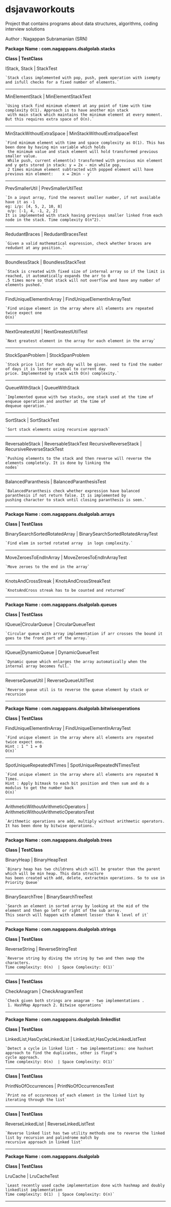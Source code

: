 ﻿# dsjavaworkouts
Project that contains programs about data structures, algorithms, coding interview solutions

Author : Nagappan Subramanian (SRN)

**Package Name : com.nagappans.dsalgolab.stacks**

**Class                         | TestClass**

IStack, Stack                   | StackTest   

    `Stack class implemented with pop, push, peek operation with isempty and isfull checks for a fixed number of elements.`
    
---------------------------------------------------------------
MinElementStack                 | MinElementStackTest

    `Using stack find minimum element at any point of time with time complexity O(1). Approach is to have another min stack
     with main stack which maintains the minimum element at every moment. But this requires extra space of O(n).`

---------------------------------------------------------------
MinStackWithoutExtraSpace       | MinStackWithoutExtraSpaceTest

    `Find minimum element with time and space complexity as O(1). This has been done by having min variable which holds
     the minimum value and stack element will hold transformed previous smaller value. 
     While push, current element(x) transformed with previous min element and y gets stored in stack: y = 2x - min while pop,
     2 times minimum element subtracted with popped element will have previous min element:    x = 2min - y`

------------------------------------------------------------------
PrevSmallerUtil                 | PrevSmallerUtilTest

    `In a input array, find the nearest smaller number, if not available have it as -1
    eg: i/p: [4, 5, 2, 10, 8]
     o/p: [-1, 4, -1, 2, 2]
    It is implemented with stack having previous smaller linked from each node in the stack. Time complexity O(n^2).`
 
------------------------------------------------------------------
RedudantBraces                  | RedudantBracesTest

    `Given a valid mathematical expression, check whether braces are redudant at any position.`

------------------------------------------------------------------
BoundlessStack                  | BoundlessStackTest

    `Stack is created with fixed size of internal array so if the limit is reached, it automatically expands the arr to 0
    .5 times more so that stack will not overflow and have any number of elements pushed.`
    
------------------------------------------------------------------
FindUniqueElementInArray        | FindUniqueElementInArrayTest

    `Find unique element in the array where all elements are repeated twice expect one
    O(n)`

------------------------------------------------------------------
NextGreatestUtil | NextGreatestUtilTest

    `Next greatest element in the array for each element in the array`

------------------------------------------------------------------
StockSpanProblem | StockSpanProblem

    `Stock price list for each day will be given. need to find the number of days it is lesser or equal to current day
    price. Implemented by stack with O(n) complexity.`

------------------------------------------------------------------
QueueWithStack | QueueWithStack

    `Implemented queue with two stacks, one stack used at the time of enqueue operation and another at the time of
    dequeue operation.`

------------------------------------------------------------------

SortStack | SortStackTest

    `Sort stack elements using recursive approach`

------------------------------------------------------------------

ReversableStack | ReversableStackTest
RecursiveReverseStack | RecursiveReverseStackTest

    `Pushing elements to the stack and then reverse will reverse the elements completely. It is done by linking the
    nodes`

------------------------------------------------------------------

BalancedParanthesis | BalancedParanthesisTest

    `BalancedParanthesis check whether expression have balanced paranthesis if not return false. It is implemented by
    pushing character to stack until closing paranthesis is seen.`

------------------------------------------------------------------

**Package Name : com.nagappans.dsalgolab.arrays**

**Class                         | TestClass**

BinarySearchSortedRotatedArray  | BinarySearchSortedRotatedArrayTest

    `Find elem in sorted rotated array  in logn complexity.`
    
------------------------------------------------------------------
MoveZeroesToEndInArray | MoveZeroesToEndInArrayTest

    `Move zeroes to the end in the array`
    
------------------------------------------------------------------
KnotsAndCrossStreak | KnotsAndCrossStreakTest

    `KnotsAndCross streak has to be counted and returned`

------------------------------------------------------------------


**Package Name : com.nagappans.dsalgolab.queues**

**Class                         | TestClass**

IQueue|CircularQueue            | CircularQueueTest

    `Circular queue with array implementation if arr crosses the bound it goes to the front part of the array.`

------------------------------------------------------------------

IQueue|DynamicQueue            | DynamicQueueTest

    `Dynamic queue which enlarges the array automatically when the internal array becomes full.`

------------------------------------------------------------------


ReverseQueueUtil               | ReverseQueueUtilTest

    `Reverse queue util is to reverse the queue element by stack or recursion`

------------------------------------------------------------------

**Package Name : com.nagappans.dsalgolab.bitwiseoperations**

**Class                         | TestClass**

FindUniqueElementInArray        | FindUniqueElementInArrayTest

    `Find unique element in the array where all elements are repeated twice expect one.
    Hint : 1 ^ 1 = 0
    O(n)`
    
------------------------------------------------------------------

SpotUniqueRepeatedNTimes       | SpotUniqueRepeatedNTimesTest

    `Find unique element in the array where all elements are repeated N Times.
    Hint : Apply bitmask to each bit position and then sum and do a modulus to get the number back
    O(n)`

------------------------------------------------------------------

ArithmeticWithoutArithmeticOperators | ArithmeticWithoutArithmeticOperatorsTest

    `Arithmetic operations are add, multiply without arithmetic operators. It has been done by bitwise operations.`

------------------------------------------------------------------

**Package Name : com.nagappans.dsalgolab.trees**

**Class              | TestClass**

BinaryHeap           | BinaryHeapTest

    `Binary heap has two childrens which will be greater than the parent which will be min heap. This data structure
    has been created with add, delete, extractmin operations. So to use in Priority Queue`

------------------------------------------------------------------


BinarySearchTree     | BinarySearchTreeTest

    `Search an element in sorted array by looking at the mid of the element and then go left or right of the sub array.
    This search will happen with element lesser than k level of it`

------------------------------------------------------------------

**Package Name : com.nagappans.dsalgolab.strings**

**Class              | TestClass**

ReverseString        | ReverseStringTest

    `Reverse string by diving the string by two and then swap the characters.
    Time complexity: O(n)  | Space Complexity: O(1)`
    
------------------------------------------------------------------

**Class              | TestClass**

CheckAnagram         | CheckAnagramTest

    `Check given both strings are anagram - two implementations .
     1. HashMap Approach 2. Bitwise operations`

------------------------------------------------------------------

**Package Name : com.nagappans.dsalgolab.linkedlist**

**Class                              | TestClass**

LinkedList,HasCycleLinkedList        | LinkedList,HasCycleLinkedListTest

    `Detect a cycle in linked list - two implementations: one hashset approach to find the duplicates, other is floyd's
    cycle approach.
    Time complexity: O(n)  | Space Complexity: O(1)`

------------------------------------------------------------------


**Class                              | TestClass**

PrintNoOfOccurrences                 | PrintNoOfOccurrencesTest

    `Print no of occurences of each element in the linked list by iterating through the list`

------------------------------------------------------------------


**Class                              | TestClass**

ReverseLinkedList                    | ReverseLinkedListTest

    `Reverse linked list has two utility methods one to reverse the linked list by recursion and palindrome match by
    recursive approach in linked list`

------------------------------------------------------------------


**Package Name : com.nagappans.dsalgolab**

**Class              | TestClass**

LruCache             | LruCacheTest

    `Least recently used cache implementation done with hashmap and doubly linkedlist implementation
    Time complexity: O(1)  | Space Complexity: O(n)`

------------------------------------------------------------------







